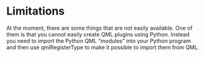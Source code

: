 # Limitations

At the moment, there are some things that are not easily available. One of them is that you cannot easily create QML plugins using Python. Instead you need to import the Python QML “modules” into your Python program and then use qmlRegisterType to make it possible to import them from QML.


